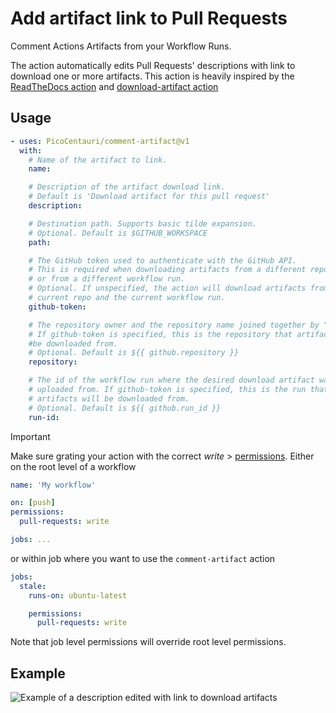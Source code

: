 # Add artifact link to Pull Requests

Comment Actions Artifacts from your Workflow Runs.

The action automatically edits Pull Requests' descriptions with link to download
one or more artifacts. This action is heavily inspired by the
[ReadTheDocs action](https://github.com/readthedocs/actions/tree/main/preview)
and [download-artifact action](https://github.com/actions/download-artifact)

## Usage

```yaml
- uses: PicoCentauri/comment-artifact@v1
  with:
    # Name of the artifact to link.
    name:

    # Description of the artifact download link.
    # Default is 'Download artifact for this pull request'
    description:

    # Destination path. Supports basic tilde expansion.
    # Optional. Default is $GITHUB_WORKSPACE
    path:

    # The GitHub token used to authenticate with the GitHub API.
    # This is required when downloading artifacts from a different repository
    # or from a different workflow run.
    # Optional. If unspecified, the action will download artifacts from the
    # current repo and the current workflow run.
    github-token:

    # The repository owner and the repository name joined together by "/".
    # If github-token is specified, this is the repository that artifacts will
    #be downloaded from.
    # Optional. Default is ${{ github.repository }}
    repository:

    # The id of the workflow run where the desired download artifact was
    # uploaded from. If github-token is specified, this is the run that
    # artifacts will be downloaded from.
    # Optional. Default is ${{ github.run_id }}
    run-id:
```

> [!IMPORTANT]
>
> Make sure grating your action with the correct _write_ >
> [permissions](https://docs.github.com/en/actions/using-jobs/assigning-permissions-to-jobs).
> Either on the root level of a workflow
>
> ```yaml
> name: 'My workflow'
>
> on: [push]
> permissions:
>   pull-requests: write
>
> jobs: ...
> ```
>
> or within job where you want to use the `comment-artifact` action
>
> ```yaml
> jobs:
>   stale:
>     runs-on: ubuntu-latest
>
>     permissions:
>       pull-requests: write
> ```
>
> Note that job level permissions will override root level permissions.

## Example

![Example of a description edited with link to download
artifacts](pull-request-example.png)

